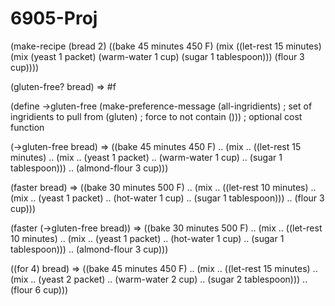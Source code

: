 # 6905-Proj

(make-recipe (bread 2)
  ((bake 45 minutes 450 F)
    (mix
      ((let-rest 15 minutes)
        (mix
          (yeast 1 packet)
          (warm-water 1 cup)
          (sugar 1 tablespoon)))
      (flour 3 cup))))

(gluten-free? bread)
=> #f

(define ->gluten-free
  (make-preference-message
    (all-ingridients)  ; set of ingridients to pull from
    (gluten)           ; force to not contain
    ()))               ; optional cost function

(->gluten-free bread)
=> ((bake 45 minutes 450 F)
..   (mix
..     ((let-rest 15 minutes)
..       (mix
..         (yeast 1 packet)
..         (warm-water 1 cup)
..         (sugar 1 tablespoon)))
..     (almond-flour 3 cup)))

(faster bread)
=> ((bake 30 minutes 500 F)
..   (mix
..     ((let-rest 10 minutes)
..       (mix
..         (yeast 1 packet)
..         (hot-water 1 cup)
..         (sugar 1 tablespoon)))
..     (flour 3 cup)))

(faster (->gluten-free bread))
=> ((bake 30 minutes 500 F)
..   (mix
..     ((let-rest 10 minutes)
..       (mix
..         (yeast 1 packet)
..         (hot-water 1 cup)
..         (sugar 1 tablespoon)))
..     (almond-flour 3 cup)))

((for 4) bread)
=> ((bake 45 minutes 450 F)
..   (mix
..     ((let-rest 15 minutes)
..       (mix
..         (yeast 2 packet)
..         (warm-water 2 cup)
..         (sugar 2 tablespoon)))
..     (flour 6 cup)))
